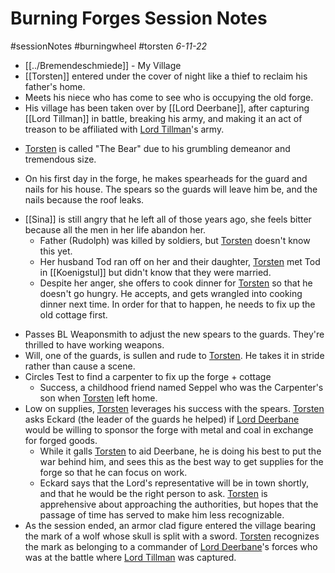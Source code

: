 # Burning Forges Session Notes
#sessionNotes #burningwheel #torsten
*6-11-22*

- [[../Bremendeschmiede]] - My Village
- [[Torsten]] entered under the cover of night like a thief to reclaim his father's home.
- Meets his niece who has come to see who is occupying the old forge.
- His village has been taken over by [[Lord Deerbane]], after capturing [[Lord Tillman]] in battle, breaking his army, and making it an act of treason to be affiliated with [Lord Tillman](Lord%20Tillman.md)'s army.
* [Torsten](Torsten.md) is called "The Bear" due to his grumbling demeanor and tremendous size.
- On his first day in the forge, he makes spearheads for the guard and nails for his house.  The spears so the guards will leave him be, and the nails because the roof leaks.
* [[Sina]] is still angry that he left all of those years ago, she feels bitter because all the men in her life abandon her.
	- Father (Rudolph) was killed by soldiers, but [Torsten](Torsten.md) doesn't know this yet.
	- Her husband Tod ran off on her and their daughter, [Torsten](Torsten.md) met Tod in [[Koenigstul]] but didn't know that they were married.
	- Despite her anger, she offers to cook dinner for [Torsten](Torsten.md) so that he doesn't go hungry.  He accepts, and gets wrangled into cooking dinner next time.  In order for that to happen, he needs to fix up the old cottage first.
- Passes BL Weaponsmith to adjust the new spears to the guards.  They're thrilled to have working weapons.
- Will, one of the guards, is sullen and rude to [Torsten](Torsten.md).  He takes it in stride rather than cause a scene.
- Circles Test to find a carpenter to fix up the forge + cottage
	- Success, a childhood friend named Seppel who was the Carpenter's son when [Torsten](Torsten.md) left home.
- Low on supplies, [Torsten](Torsten.md) leverages his success with the spears. [Torsten](Torsten.md) asks Eckard (the leader of the guards he helped) if [Lord Deerbane](Lord%20Deerbane.md) would be willing to sponsor the forge with metal and coal in exchange for forged goods.
	- While it galls [Torsten](Torsten.md) to aid Deerbane, he is doing his best to put the war behind him, and sees this as the best way to get supplies for the forge so that he can focus on work.
	- Eckard says that the Lord's representative will be in town shortly, and that he would be the right person to ask.  [Torsten](Torsten.md) is apprehensive about approaching the authorities, but hopes that the passage of time has served to make him less recognizable.
- As the session ended, an armor clad figure entered the village bearing the mark of a wolf whose skull is split with a sword.  [Torsten](Torsten.md) recognizes the mark as belonging to a commander of [Lord Deerbane](Lord%20Deerbane.md)'s forces who was at the battle where [Lord Tillman](Lord%20Tillman.md) was captured.
